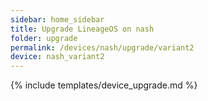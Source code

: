 ```yaml
---
sidebar: home_sidebar
title: Upgrade LineageOS on nash
folder: upgrade
permalink: /devices/nash/upgrade/variant2
device: nash_variant2
---
```

{% include templates/device_upgrade.md %}
